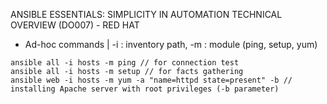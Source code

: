 ANSIBLE ESSENTIALS: SIMPLICITY IN AUTOMATION TECHNICAL OVERVIEW (DO007) - RED HAT

- Ad-hoc commands |
-i : inventory path, -m : module (ping, setup, yum)
```
ansible all -i hosts -m ping // for connection test
ansible all -i hosts -m setup // for facts gathering
ansible web -i hosts -m yum -a "name=httpd state=present" -b // installing Apache server with root privileges (-b parameter)
```

